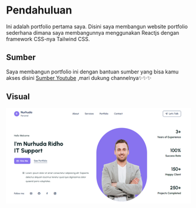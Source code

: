 # Pendahuluan
Ini adalah portfolio pertama saya. Disini saya membangun website portfolio sederhana dimana saya membangunnya menggunakan Reactjs dengan framework CSS-nya Tailwind CSS. 

## Sumber

Saya membangun portfolio ini dengan bantuan sumber yang bisa kamu akses disini [Sumber Youtube](https://www.youtube.com/watch?v=FjBJJepT6Ts&t=131s) ,mari dukung channelnya✨✨✨

## Visual

![Logo](https://github.com/ridhodevnurhuda/portfolio-website-reactjs/blob/gh-pages/Screenshot1.png)



